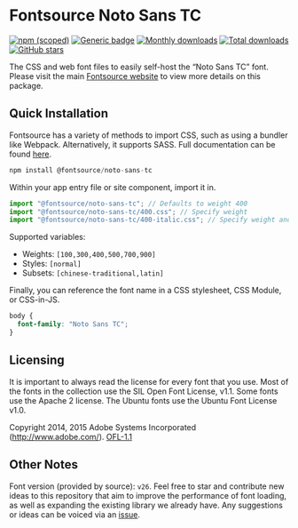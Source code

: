 # Fontsource Noto Sans TC

[![npm (scoped)](https://img.shields.io/npm/v/@fontsource/noto-sans-tc?color=brightgreen)](https://www.npmjs.com/package/@fontsource/noto-sans-tc) [![Generic badge](https://img.shields.io/badge/fontsource-passing-brightgreen)](https://github.com/fontsource/fontsource) [![Monthly downloads](https://badgen.net/npm/dm/@fontsource/noto-sans-tc)](https://github.com/fontsource/fontsource) [![Total downloads](https://badgen.net/npm/dt/@fontsource/noto-sans-tc)](https://github.com/fontsource/fontsource) [![GitHub stars](https://img.shields.io/github/stars/fontsource/fontsource.svg?style=social&label=Star)](https://github.com/fontsource/fontsource/stargazers)

The CSS and web font files to easily self-host the “Noto Sans TC” font. Please visit the main [Fontsource website](https://fontsource.org/fonts/noto-sans-tc) to view more details on this package.

## Quick Installation

Fontsource has a variety of methods to import CSS, such as using a bundler like Webpack. Alternatively, it supports SASS. Full documentation can be found [here](https://fontsource.org/docs/getting-started/introduction).

```javascript
npm install @fontsource/noto-sans-tc
```

Within your app entry file or site component, import it in.

```javascript
import "@fontsource/noto-sans-tc"; // Defaults to weight 400
import "@fontsource/noto-sans-tc/400.css"; // Specify weight
import "@fontsource/noto-sans-tc/400-italic.css"; // Specify weight and style

```

Supported variables:
- Weights: `[100,300,400,500,700,900]`
- Styles: `[normal]`
- Subsets: `[chinese-traditional,latin]`

Finally, you can reference the font name in a CSS stylesheet, CSS Module, or CSS-in-JS.

```css
body {
  font-family: "Noto Sans TC";
}
```

## Licensing
It is important to always read the license for every font that you use.
Most of the fonts in the collection use the SIL Open Font License, v1.1. Some fonts use the Apache 2 license. The Ubuntu fonts use the Ubuntu Font License v1.0.

Copyright  2014, 2015 Adobe Systems Incorporated (http://www.adobe.com/).
[OFL-1.1](http://scripts.sil.org/OFL)

## Other Notes
Font version (provided by source): `v26`.
Feel free to star and contribute new ideas to this repository that aim to improve the performance of font loading, as well as expanding the existing library we already have. Any suggestions or ideas can be voiced via an [issue](https://github.com/fontsource/fontsource/issues).